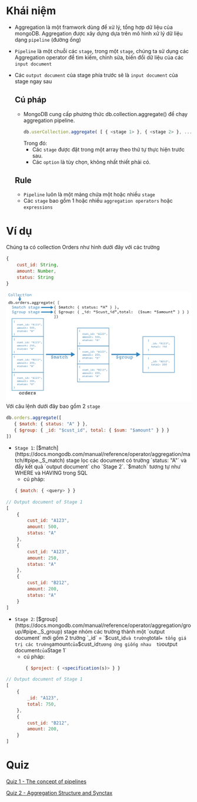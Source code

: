# Khái niệm
- Aggregation là một framwork dùng để xử lý, tổng hợp dữ liệu của mongoDB. Aggregation được xây dựng dựa trên mô hình xử lý dữ liệu dạng `pipeline` (đường ống)
- `Pipeline` là một chuỗi các `stage`, trong một `stage`, chúng ta sử dụng các Aggregation operator để tìm kiếm, chỉnh sửa, biến đổi dữ liệu của các `input document`
- Các `output document` của stage phía trước sẽ là `input document` của stage ngay sau

    ## Cú pháp
    - MongoDB cung cấp phương thức db.collection.aggregate() để chạy aggregation pipeline.
        ```js
        db.userCollection.aggregate( [ { <stage 1> }, { <stage 2> }, ..., { <stage N> } ], { <options> } );
        ```
        Trong đó:
        - Các `stage` được đặt trong một array theo thứ tự thực hiện trước sau.
        - Các `option` là tùy chọn, không nhất thiết phải có.
    ## Rule
    - `Pipeline` luôn là một mảng chứa một hoặc nhiều `stage`
    - Các `stage` bao gồm 1 hoặc nhiều `aggregation operators` hoặc `expressions`
# Ví dụ
Chúng ta có collection Orders như hình dưới đây với các trường 
```js
{
    cust_id: String,
    amount: Number,
    status: String
}
```
![](picture/introduction.png)
Với câu lệnh dưới đây bao gồm 2 `stage`
```js
db.orders.aggregate([
   { $match: { status: "A" } },
   { $group: { _id: "$cust_id", total: { $sum: "$amount" } } }
])
```
- `Stage 1`: [$match](https://docs.mongodb.com/manual/reference/operator/aggregation/match/#pipe._S_match) stage lọc các document có trường `status: "A"` và đẩy kết quả `output document` cho `Stage 2`. `$match` tương tự như WHERE và HAVING trong SQL
    - cú pháp: 
    ```js
    { $match: { <query> } }
    ```
```js
// Output document of Stage 1
[
    {
        cust_id: "A123",
        amount: 500,
        status: "A"
    },
    {
        cust_id: "A123",
        amount: 250,
        status: "A"
    },
    {
        cust_id: "B212",
        amount: 200,
        status: "A"
    }
]
```
- `Stage 2`: [$group](https://docs.mongodb.com/manual/reference/operator/aggregation/group/#pipe._S_group) stage nhóm các trường thành một `output document` mới gồm 2 trường `_id` = `$cust_id` và trường `total` = tổng giá trị các trường `amount` của `$cust_id` tương ứng giống nhau  từ `output document` của `Stage 1`
    - cú pháp: 
    ```js
        { $project: { <specification(s)> } }
    ```

```js
// Output document of Stage 1
[
    {
        _id: "A123",
        total: 750,
    },
    {
        cust_id: "B212",
        amount: 200,
    }  
]
```

# Quiz
[Quiz 1 - The concept of pipelines](/m121-aggregation-framework/0-introduction/quiz-answer/quiz-1.md)

[Quiz 2 - Aggregation Structure and Synctax](/m121-aggregation-framework/0-introduction/quiz-answer/quiz-2.md)